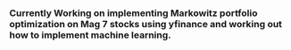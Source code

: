 ### Currently Working on implementing Markowitz portfolio optimization on Mag 7 stocks using yfinance and working out how to implement machine learning.

